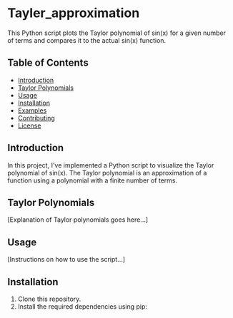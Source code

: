 # Tayler_approximation

This Python script plots the Taylor polynomial of sin(x) for a given number of terms and compares it to the actual sin(x) function.

## Table of Contents

- [Introduction](#introduction)
- [Taylor Polynomials](#taylor-polynomials)
- [Usage](#usage)
- [Installation](#installation)
- [Examples](#examples)
- [Contributing](#contributing)
- [License](#license)

## Introduction

In this project, I've implemented a Python script to visualize the Taylor polynomial of sin(x). The Taylor polynomial is an approximation of a function using a polynomial with a finite number of terms.

## Taylor Polynomials

[Explanation of Taylor polynomials goes here...]

## Usage

[Instructions on how to use the script...]

## Installation

1. Clone this repository.
2. Install the required dependencies using pip:
